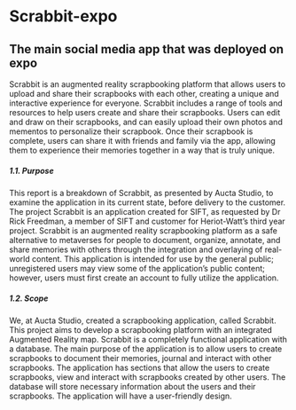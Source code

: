 # Scrabbit-expo
## The main social media app that was deployed on expo
Scrabbit is an augmented reality scrapbooking platform that allows users to upload and share their scrapbooks with each other, creating a unique and interactive experience for everyone. Scrabbit includes a range of tools and resources to help users create and share their scrapbooks. Users can edit and draw on their scrapbooks, and can easily upload their own photos and mementos to personalize their scrapbook. Once their scrapbook is complete, users can share it with friends and family via the app, allowing them to experience their memories together in a way that is truly unique.


##### 1.1. Purpose
This report is a breakdown of Scrabbit, as presented by Aucta Studio, to examine the application in its current
state, before delivery to the customer. The project Scrabbit is an application created for SIFT, as requested by
Dr Rick Freedman, a member of SIFT and customer for Heriot-Watt’s third year project. Scrabbit is an
augmented reality scrapbooking platform as a safe alternative to metaverses for people to document, organize,
annotate, and share memories with others through the integration and overlaying of real-world content. This
application is intended for use by the general public; unregistered users may view some of the application’s
public content; however, users must first create an account to fully utilize the application. 


##### 1.2. Scope
We, at Aucta Studio, created a scrapbooking application, called Scrabbit. This project aims to develop a
scrapbooking platform with an integrated Augmented Reality map. Scrabbit is a completely functional
application with a database. The main purpose of the application is to allow users to create scrapbooks to
document their memories, journal and interact with other scrapbooks. The application has sections that allow the
users to create scrapbooks, view and interact with scrapbooks created by other users. The database will store
necessary information about the users and their scrapbooks. The application will have a user-friendly design.



